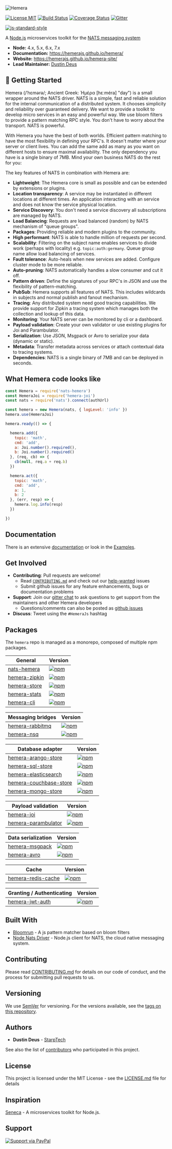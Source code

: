 ![Hemera](https://github.com/StarpTech/hemera/raw/master/media/hemera-logo.png)

[![License MIT](https://img.shields.io/npm/l/express.svg?style=flat-square&maxAge=3600)](http://opensource.org/licenses/MIT)
[![Build Status](https://travis-ci.org/hemerajs/hemera.svg?branch=master&style=flat-square)](https://travis-ci.org/hemerajs/hemera)
[![Coverage Status](https://coveralls.io/repos/github/hemerajs/hemera/badge.svg?branch=master&ts=9999&style=flat-square)](https://coveralls.io/github/hemerajs/hemera?branch=master)
[![Gitter](https://img.shields.io/gitter/room/nwjs/nw.js.svg?style=flat-square&maxAge=3600)](https://gitter.im/hemerajs/hemera)

[![js-standard-style](https://raw.githubusercontent.com/feross/standard/master/badge.png)](https://github.com/feross/standard)

A [Node.js](http://nodejs.org/) microservices toolkit for the [NATS messaging system](https://nats.io)

- __Node:__ 4.x, 5.x, 6.x, 7.x
- __Documentation:__ https://hemerajs.github.io/hemera/
- __Website:__ https://hemerajs.github.io/hemera-site/
- __Lead Maintainer:__ [Dustin Deus](https://github.com/StarpTech)

## 📓 Getting Started

Hemera (/ˈhɛmərə/; Ancient Greek: Ἡμέρα [hɛːméra] "day") is a small wrapper around the NATS driver. NATS is a simple, fast and reliable solution for the internal communication of a distributed system. It chooses simplicity and reliability over guaranteed delivery. We want to provide a toolkit to develop micro services in an easy and powerful way. We use bloom filters to provide a pattern matching RPC style. You don't have to worry about the transport. NATS is powerful.

With Hemera you have the best of both worlds. Efficient pattern matching to have the most flexibility in defining your RPC's. It doesn't matter where your server or client lives. You can add the same add as many as you want on different hosts to ensure maximal availability. The only dependency you have is a single binary of 7MB. Mind your own business NATS do the rest for you:

The key features of NATS in combination with Hemera are:
* **Lightweight**: The Hemera core is small as possible and can be extended by extensions or plugins.
* **Location transparency**: A service may be instantiated in different locations at different times. An application interacting with an service and does not know the service physical location.
* **Service Discovery**: You don't need a service discovery all subscriptions are managed by NATS.
* **Load Balancing**: Requests are load balanced (random) by NATS mechanism of "queue groups".
* **Packages**: Providing reliable and modern plugins to the community.
* **High performant**: NATS is able to handle million of requests per second.
* **Scalability**: Filtering on the subject name enables services to divide work (perhaps with locality) e.g. `topic:auth:germany`. Queue group name allow load balancing of services.
* **Fault tolerance**: Auto-heals when new services are added. Configure cluster mode to be more reliable.
* **Auto-pruning**: NATS automatically handles a slow consumer and cut it off.
* **Pattern driven**: Define the signatures of your RPC's in JSON and use the flexibility of pattern-matching.
* **PubSub**: Hemera supports all features of NATS. This includes wildcards in subjects and normal publish and fanout mechanism.
* **Tracing**: Any distributed system need good tracing capabilities. We provide support for Zipkin a tracing system which manages both the collection and lookup of this data.
* **Monitoring**: Your NATS server can be monitored by cli or a dashboard.
* **Payload validation**: Create your own validator or use existing plugins for Joi and Parambulator.
* **Serialization**: Use JSON, Msgpack or Avro to serialize your data (dynamic or static).
* **Metadata**: Transfer metadata across services or attach contextual data to tracing systems.
* **Dependencies**: NATS is a single binary of 7MB and can be deployed in seconds.

## What Hemera code looks like

```js
const Hemera = require('nats-hemera')
const HemeraJoi = require('hemera-joi')
const nats = require('nats').connect(authUrl)

const hemera = new Hemera(nats, { logLevel: 'info' })
hemera.use(HemeraJoi)

hemera.ready(() => {

  hemera.add({ 
    topic: 'math',
    cmd: 'add',
    a: Joi.number().required(),
    b: Joi.number().required()
  }, (req, cb) => {
    cb(null, req.a + req.b)
  })

  hemera.act({ 
    topic: 'math',
    cmd: 'add',
    a: 1,
    b: 2
  }, (err, resp) => {
    hemera.log.info(resp)
  })

})
```

## Documentation
There is an extensive <a href="https://hemerajs.github.io/hemera/">documentation</a> or look in the <a href="https://github.com/hemerajs/hemera/tree/master/examples">Examples</a>.

## Get Involved

- **Contributing**: Pull requests are welcome!
    - Read [`CONTRIBUTING.md`](.github/CONTRIBUTING.md) and check out our [help-wanted](https://github.com/hemerajs/hemera/issues?q=is%3Aissue+is%3Aopen+label%3Astatus%3Ahelp-wanted) issues
    - Submit github issues for any feature enhancements, bugs or documentation problems
- **Support**: Join our [gitter chat](https://gitter.im/hemerajs/hemera) to ask questions to get support from the maintainers and other Hemera developers
    - Questions/comments can also be posted as [github issues](https://github.com/marko-js/hemerajs/hemera/issues)
- **Discuss**: Tweet using the `#HemeraJs` hashtag

## Packages

The `hemera` repo is managed as a monorepo, composed of multiple npm packages.

| General | Version |
|--------|-------|
| [nats-hemera](https://github.com/hemerajs/hemera/tree/master/packages/hemera) | [![npm](https://img.shields.io/npm/v/nats-hemera.svg?maxAge=3600)](https://www.npmjs.com/package/nats-hemera)
| [hemera-zipkin](https://github.com/hemerajs/hemera/tree/master/packages/hemera-zipkin) | [![npm](https://img.shields.io/npm/v/hemera-zipkin.svg?maxAge=3600)](https://www.npmjs.com/package/hemera-zipkin)
| [hemera-store](https://github.com/hemerajs/hemera/tree/master/packages/hemera-store) | [![npm](https://img.shields.io/npm/v/hemera-store.svg?maxAge=3600)](https://www.npmjs.com/package/hemera-store)
| [hemera-stats](https://github.com/hemerajs/hemera/tree/master/packages/hemera-stats) | [![npm](https://img.shields.io/npm/v/hemera-stats.svg?maxAge=3600)](https://www.npmjs.com/package/hemera-stats)
| [hemera-cli](https://github.com/hemerajs/hemera-cli) | [![npm](https://img.shields.io/npm/v/hemera-cli.svg?maxAge=3600)](https://www.npmjs.com/package/hemera-cli)

| Messaging bridges | Version |
|--------|-------|
| [hemera-rabbitmq](https://github.com/hemerajs/hemera/tree/master/packages/hemera-rabbitmq) | [![npm](https://img.shields.io/npm/v/hemera-rabbitmq.svg?maxAge=3600)](https://www.npmjs.com/package/hemera-rabbitmq)
| [hemera-nsq](https://github.com/hemerajs/hemera/tree/master/packages/hemera-nsq) | [![npm](https://img.shields.io/npm/v/hemera-nsq.svg?maxAge=3600)](https://www.npmjs.com/package/hemera-nsq)

| Database adapter | Version |
|--------|-------|
| [hemera-arango-store](https://github.com/hemerajs/hemera/tree/master/packages/hemera-arango-store) | [![npm](https://img.shields.io/npm/v/hemera-arango-store.svg?maxAge=3600)](https://www.npmjs.com/package/hemera-arango-store)
| [hemera-sql-store](https://github.com/hemerajs/hemera/tree/master/packages/hemera-sql-store) | [![npm](https://img.shields.io/npm/v/hemera-sql-store.svg?maxAge=3600)](https://www.npmjs.com/package/hemera-sql-store)
| [hemera-elasticsearch](https://github.com/hemerajs/hemera/tree/master/packages/hemera-elasticsearch) | [![npm](https://img.shields.io/npm/v/hemera-elasticsearch.svg?maxAge=3600)](https://www.npmjs.com/package/hemera-elasticsearch)
| [hemera-couchbase-store](https://github.com/hemerajs/hemera/tree/master/packages/hemera-couchbase-store) | [![npm](https://img.shields.io/npm/v/hemera-couchbase-store.svg?maxAge=3600)](https://www.npmjs.com/package/hemera-couchbase-store)
| [hemera-mongo-store](https://github.com/hemerajs/hemera/tree/master/packages/hemera-mongo-store) | [![npm](https://img.shields.io/npm/v/hemera-mongo-store.svg?maxAge=3600)](https://www.npmjs.com/package/hemera-mongo-store)

| Payload validation | Version |
|--------|-------|
| [hemera-joi](https://github.com/hemerajs/hemera/tree/master/packages/hemera-joi) | [![npm](https://img.shields.io/npm/v/hemera-joi.svg?maxAge=3600)](https://www.npmjs.com/package/hemera-joi)
| [hemera-parambulator](https://github.com/hemerajs/hemera/tree/master/packages/hemera-parambulator) | [![npm](https://img.shields.io/npm/v/hemera-parambulator.svg?maxAge=3600)](https://www.npmjs.com/package/hemera-parambulator)

| Data serialization | Version |
|--------|-------|
| [hemera-msgpack](https://github.com/hemerajs/hemera/tree/master/packages/hemera-msgpack) | [![npm](https://img.shields.io/npm/v/hemera-msgpack.svg?maxAge=3600)](https://www.npmjs.com/package/hemera-msgpack)
| [hemera-avro](https://github.com/hemerajs/hemera/tree/master/packages/hemera-avro) | [![npm](https://img.shields.io/npm/v/hemera-avro.svg?maxAge=3600)](https://www.npmjs.com/package/hemera-avro)

| Cache | Version |
|--------|-------|
| [hemera-redis-cache](https://github.com/hemerajs/hemera/tree/master/packages/hemera-redis-cache) | [![npm](https://img.shields.io/npm/v/hemera-redis-cache.svg?maxAge=3600)](https://www.npmjs.com/package/hemera-redis-cache)

| Granting / Authenticating | Version |
|--------|-------|
| [hemera-jwt-auth](https://github.com/hemerajs/hemera/tree/master/packages/hemera-jwt-auth) | [![npm](https://img.shields.io/npm/v/hemera-jwt-auth.svg?maxAge=3600)](https://www.npmjs.com/package/hemera-jwt-auth)

## Built With

* [Bloomrun](https://github.com/mcollina/bloomrun) - A js pattern matcher based on bloom filters
* [Node Nats Driver](https://github.com/nats-io/node-nats) - Node.js client for NATS, the cloud native messaging system.

## Contributing

Please read [CONTRIBUTING.md](https://github.com/hemerajs/hemera/blob/master/CONTRIBUTING.md) for details on our code of conduct, and the process for submitting pull requests to us.

## Versioning

We use [SemVer](http://semver.org/) for versioning. For the versions available, see the [tags on this repository](https://github.com/hemerajs/hemera/tags). 

## Authors

* **Dustin Deus** - [StarpTech](https://github.com/StarpTech)

See also the list of [contributors](https://github.com/StarpTech/hemera/contributors) who participated in this project.

## License

This project is licensed under the MIT License - see the [LICENSE.md](LICENSE.md) file for details

## Inspiration

[Seneca](https://github.com/senecajs/seneca) - A microservices toolkit for Node.js.

## Support

[![Support via PayPal](https://cdn.rawgit.com/twolfson/paypal-github-button/1.0.0/dist/button.svg)](https://paypal.me/payinstant/5)
